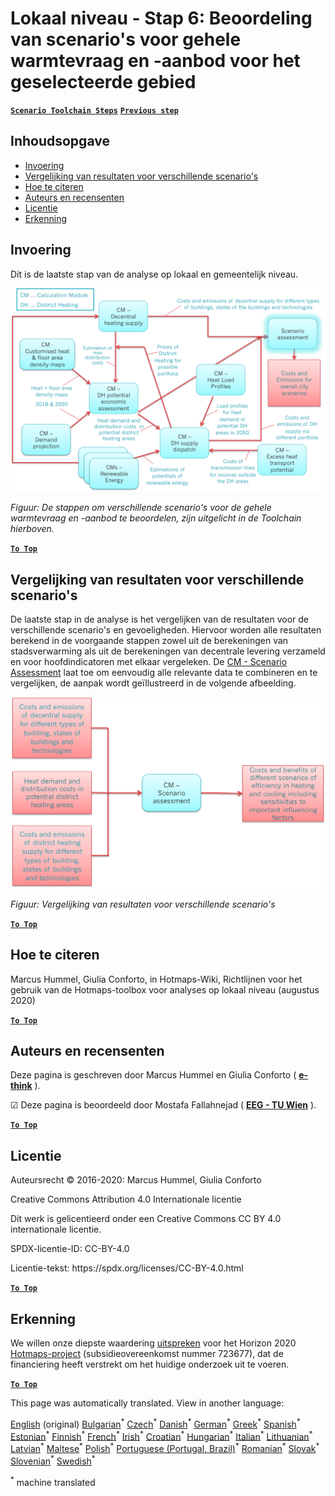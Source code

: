 <h1><a class="anchor" id="local-level---step-6--assessment-of-scenarios-for-entire-heat-demand-and-supply-for-the-selected-area" href="#local-level---step-6--assessment-of-scenarios-for-entire-heat-demand-and-supply-for-the-selected-area"><i class="fa fa-link"></i></a>Lokaal niveau - Stap 6: Beoordeling van scenario&#39;s voor gehele warmtevraag en -aanbod voor het geselecteerde gebied</h1><p> <a href="guide-local-and-municipal-levels#the-hotmaps-scenario-toolchain-different-steps"><strong><code>Scenario Toolchain Steps</code></strong></a> <a href="step-5-calculation-of-costs-of-heat-supply-to-district-heating"><strong><code>Previous step</code></strong></a></p><h2><a class="anchor" id="table-of-contents" href="#table-of-contents"><i class="fa fa-link"></i></a> Inhoudsopgave</h2><ul><li> <a href="#introduction">Invoering</a></li><li> <a href="#comparison-of-results-for-different-scenarios">Vergelijking van resultaten voor verschillende scenario&#39;s</a></li><li> <a href="#how-to-cite">Hoe te citeren</a></li><li> <a href="#authors-and-reviewers">Auteurs en recensenten</a></li><li> <a href="#license">Licentie</a></li><li> <a href="#acknowledgement">Erkenning</a></li></ul><h2><a class="anchor" id="introduction" href="#introduction"><i class="fa fa-link"></i></a> Invoering</h2><p> Dit is de laatste stap van de analyse op lokaal en gemeentelijk niveau.</p><img src="/en/Step-6-Assessment-of-scenarios-for-entire-heat-demand-and-supply-for-the-selected-area/Hotmaps_Local_Toolchain_Step_6final.png"/><p> <em>Figuur: De stappen om verschillende scenario&#39;s voor de gehele warmtevraag en -aanbod te beoordelen, zijn uitgelicht in de Toolchain hierboven.</em></p><p><ins> <code><strong><a href="#table-of-contents">To Top</a></strong></code></ins></p><h2><a class="anchor" id="comparison-of-results-for-different-scenarios" href="#comparison-of-results-for-different-scenarios"><i class="fa fa-link"></i></a> Vergelijking van resultaten voor verschillende scenario&#39;s</h2><p> De laatste stap in de analyse is het vergelijken van de resultaten voor de verschillende scenario&#39;s en gevoeligheden. Hiervoor worden alle resultaten berekend in de voorgaande stappen zowel uit de berekeningen van stadsverwarming als uit de berekeningen van decentrale levering verzameld en voor hoofdindicatoren met elkaar vergeleken. De <a href="https://wiki.hotmaps.hevs.ch/en/CM-Scenario-assessment">CM - Scenario Assessment</a> laat toe om eenvoudig alle relevante data te combineren en te vergelijken, de aanpak wordt geïllustreerd in de volgende afbeelding.</p><img src="/en/Step-6-Assessment-of-scenarios-for-entire-heat-demand-and-supply-for-the-selected-area/Wiki-local-detailed-Step-6.png"/><p> <em>Figuur: Vergelijking van resultaten voor verschillende scenario&#39;s</em></p><p><ins> <code><strong><a href="#table-of-contents">To Top</a></strong></code></ins></p><h2><a class="anchor" id="how-to-cite" href="#how-to-cite"><i class="fa fa-link"></i></a> Hoe te citeren</h2><p> Marcus Hummel, Giulia Conforto, in Hotmaps-Wiki, Richtlijnen voor het gebruik van de Hotmaps-toolbox voor analyses op lokaal niveau (augustus 2020)</p><p><ins> <code><strong><a href="#table-of-contents">To Top</a></strong></code></ins></p><h2><a class="anchor" id="authors-and-reviewers" href="#authors-and-reviewers"><i class="fa fa-link"></i></a> Auteurs en recensenten</h2><p> Deze pagina is geschreven door Marcus Hummel en Giulia Conforto ( <strong><a href="https://e-think.ac.at">e-think</a></strong> ).</p><p> ☑ Deze pagina is beoordeeld door Mostafa Fallahnejad ( <strong><a href="https://eeg.tuwien.ac.at/">EEG - TU Wien</a></strong> ).</p><p> <a href="#table-of-contents"><strong><code>To Top</code></strong></a></p><h2><a class="anchor" id="license" href="#license"><i class="fa fa-link"></i></a> Licentie</h2><p> Auteursrecht © 2016-2020: Marcus Hummel, Giulia Conforto</p><p> Creative Commons Attribution 4.0 Internationale licentie</p><p> Dit werk is gelicentieerd onder een Creative Commons CC BY 4.0 internationale licentie.</p><p> SPDX-licentie-ID: CC-BY-4.0</p><p> Licentie-tekst: https://spdx.org/licenses/CC-BY-4.0.html</p><p> <a href="#table-of-contents"><strong><code>To Top</code></strong></a></p><h2><a class="anchor" id="acknowledgement" href="#acknowledgement"><i class="fa fa-link"></i></a> Erkenning</h2><p> We willen onze diepste waardering <a href="https://www.hotmaps-project.eu">uitspreken</a> voor het Horizon 2020 <a href="https://www.hotmaps-project.eu">Hotmaps-project</a> (subsidieovereenkomst nummer 723677), dat de financiering heeft verstrekt om het huidige onderzoek uit te voeren.</p><p><ins> <code><strong><a href="#table-of-contents">To Top</a></strong></code></ins></p>
<!--- THIS IS A SUPER UNIQUE IDENTIFIER -->

This page was automatically translated. View in another language:

[English](../en/Step-6-Assessment-of-scenarios-for-entire-heat-demand-and-supply-for-the-selected-area) (original) [Bulgarian](../bg/Step-6-Assessment-of-scenarios-for-entire-heat-demand-and-supply-for-the-selected-area)<sup>\*</sup> [Czech](../cs/Step-6-Assessment-of-scenarios-for-entire-heat-demand-and-supply-for-the-selected-area)<sup>\*</sup> [Danish](../da/Step-6-Assessment-of-scenarios-for-entire-heat-demand-and-supply-for-the-selected-area)<sup>\*</sup> [German](../de/Step-6-Assessment-of-scenarios-for-entire-heat-demand-and-supply-for-the-selected-area)<sup>\*</sup> [Greek](../el/Step-6-Assessment-of-scenarios-for-entire-heat-demand-and-supply-for-the-selected-area)<sup>\*</sup> [Spanish](../es/Step-6-Assessment-of-scenarios-for-entire-heat-demand-and-supply-for-the-selected-area)<sup>\*</sup> [Estonian](../et/Step-6-Assessment-of-scenarios-for-entire-heat-demand-and-supply-for-the-selected-area)<sup>\*</sup> [Finnish](../fi/Step-6-Assessment-of-scenarios-for-entire-heat-demand-and-supply-for-the-selected-area)<sup>\*</sup> [French](../fr/Step-6-Assessment-of-scenarios-for-entire-heat-demand-and-supply-for-the-selected-area)<sup>\*</sup> [Irish](../ga/Step-6-Assessment-of-scenarios-for-entire-heat-demand-and-supply-for-the-selected-area)<sup>\*</sup> [Croatian](../hr/Step-6-Assessment-of-scenarios-for-entire-heat-demand-and-supply-for-the-selected-area)<sup>\*</sup> [Hungarian](../hu/Step-6-Assessment-of-scenarios-for-entire-heat-demand-and-supply-for-the-selected-area)<sup>\*</sup> [Italian](../it/Step-6-Assessment-of-scenarios-for-entire-heat-demand-and-supply-for-the-selected-area)<sup>\*</sup> [Lithuanian](../lt/Step-6-Assessment-of-scenarios-for-entire-heat-demand-and-supply-for-the-selected-area)<sup>\*</sup> [Latvian](../lv/Step-6-Assessment-of-scenarios-for-entire-heat-demand-and-supply-for-the-selected-area)<sup>\*</sup> [Maltese](../mt/Step-6-Assessment-of-scenarios-for-entire-heat-demand-and-supply-for-the-selected-area)<sup>\*</sup>  [Polish](../pl/Step-6-Assessment-of-scenarios-for-entire-heat-demand-and-supply-for-the-selected-area)<sup>\*</sup> [Portuguese (Portugal, Brazil)](../pt/Step-6-Assessment-of-scenarios-for-entire-heat-demand-and-supply-for-the-selected-area)<sup>\*</sup> [Romanian](../ro/Step-6-Assessment-of-scenarios-for-entire-heat-demand-and-supply-for-the-selected-area)<sup>\*</sup> [Slovak](../sk/Step-6-Assessment-of-scenarios-for-entire-heat-demand-and-supply-for-the-selected-area)<sup>\*</sup> [Slovenian](../sl/Step-6-Assessment-of-scenarios-for-entire-heat-demand-and-supply-for-the-selected-area)<sup>\*</sup> [Swedish](../sv/Step-6-Assessment-of-scenarios-for-entire-heat-demand-and-supply-for-the-selected-area)<sup>\*</sup> 

<sup>\*</sup> machine translated

